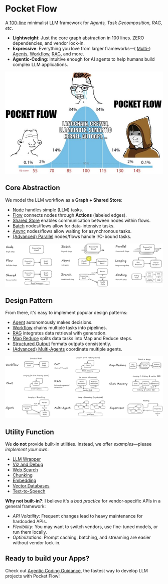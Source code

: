 # Pocket Flow

A [100-line](https://github.com/the-pocket/PocketFlow/blob/main/pocketflow/__init__.py) minimalist LLM framework for _Agents, Task Decomposition, RAG, etc_.

- **Lightweight**: Just the core graph abstraction in 100 lines. ZERO dependencies, and vendor lock-in.
- **Expressive**: Everything you love from larger frameworks—( [Multi-](https://the-pocket.github.io/PocketFlow/design_pattern/multi_agent.html)) [Agents](https://the-pocket.github.io/PocketFlow/design_pattern/agent.html), [Workflow](https://the-pocket.github.io/PocketFlow/design_pattern/workflow.html), [RAG](https://the-pocket.github.io/PocketFlow/design_pattern/rag.html), and more.
- **Agentic-Coding**: Intuitive enough for AI agents to help humans build complex LLM applications.

![Pocket Flow – 100-line minimalist LLM framework](https://github.com/the-pocket/.github/raw/main/assets/meme.jpg?raw=true)

## Core Abstraction

We model the LLM workflow as a **Graph + Shared Store**:

- [Node](https://the-pocket.github.io/PocketFlow/core_abstraction/node.html) handles simple (LLM) tasks.
- [Flow](https://the-pocket.github.io/PocketFlow/core_abstraction/flow.html) connects nodes through **Actions** (labeled edges).
- [Shared Store](https://the-pocket.github.io/PocketFlow/core_abstraction/communication.html) enables communication between nodes within flows.
- [Batch](https://the-pocket.github.io/PocketFlow/core_abstraction/batch.html) nodes/flows allow for data-intensive tasks.
- [Async](https://the-pocket.github.io/PocketFlow/core_abstraction/async.html) nodes/flows allow waiting for asynchronous tasks.
- [(Advanced) Parallel](https://the-pocket.github.io/PocketFlow/core_abstraction/parallel.html) nodes/flows handle I/O-bound tasks.

![Pocket Flow – Core Abstraction](https://github.com/the-pocket/.github/raw/main/assets/abstraction.png)

## Design Pattern

From there, it's easy to implement popular design patterns:

- [Agent](https://the-pocket.github.io/PocketFlow/design_pattern/agent.html) autonomously makes decisions.
- [Workflow](https://the-pocket.github.io/PocketFlow/design_pattern/workflow.html) chains multiple tasks into pipelines.
- [RAG](https://the-pocket.github.io/PocketFlow/design_pattern/rag.html) integrates data retrieval with generation.
- [Map Reduce](https://the-pocket.github.io/PocketFlow/design_pattern/mapreduce.html) splits data tasks into Map and Reduce steps.
- [Structured Output](https://the-pocket.github.io/PocketFlow/design_pattern/structure.html) formats outputs consistently.
- [(Advanced) Multi-Agents](https://the-pocket.github.io/PocketFlow/design_pattern/multi_agent.html) coordinate multiple agents.

![Pocket Flow – Design Pattern](https://github.com/the-pocket/.github/raw/main/assets/design.png)

## Utility Function

We **do not** provide built-in utilities. Instead, we offer _examples_—please _implement your own_:

- [LLM Wrapper](https://the-pocket.github.io/PocketFlow/utility_function/llm.html)
- [Viz and Debug](https://the-pocket.github.io/PocketFlow/utility_function/viz.html)
- [Web Search](https://the-pocket.github.io/PocketFlow/utility_function/websearch.html)
- [Chunking](https://the-pocket.github.io/PocketFlow/utility_function/chunking.html)
- [Embedding](https://the-pocket.github.io/PocketFlow/utility_function/embedding.html)
- [Vector Databases](https://the-pocket.github.io/PocketFlow/utility_function/vector.html)
- [Text-to-Speech](https://the-pocket.github.io/PocketFlow/utility_function/text_to_speech.html)

**Why not built-in?**: I believe it's a _bad practice_ for vendor-specific APIs in a general framework:

- _API Volatility_: Frequent changes lead to heavy maintenance for hardcoded APIs.
- _Flexibility_: You may want to switch vendors, use fine-tuned models, or run them locally.
- _Optimizations_: Prompt caching, batching, and streaming are easier without vendor lock-in.

## Ready to build your Apps?

Check out [Agentic Coding Guidance](https://the-pocket.github.io/PocketFlow/guide.html), the fastest way to develop LLM projects with Pocket Flow!